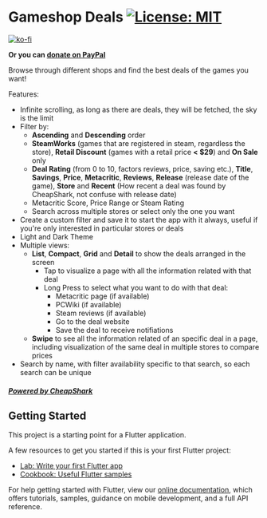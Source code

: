 # Gameshop Deals [![License: MIT](https://img.shields.io/badge/License-MIT-yellow.svg)](LICENSE)


[![ko-fi](https://www.ko-fi.com/img/githubbutton_sm.svg)](https://ko-fi.com/N4N8169NZ)

**Or you can [donate on PayPal](https://paypal.me/EdwynZN)**

Browse through different shops and find the best deals of the games you want!

Features:
- Infinite scrolling, as long as there are deals, they will be fetched, the sky is the limit
- Filter by:
    - **Ascending** and **Descending** order
    - **SteamWorks** (games that are registered in steam, regardless the store), **Retail Discount** (games with a retail price **< $29**) and **On Sale** only
    - **Deal Rating** (from 0 to 10, factors reviews, price, saving etc.), **Title**, **Savings**, **Price**, **Metacritic**, **Reviews**, **Release** (release date of the game), **Store** and **Recent** (How recent a deal was found by CheapShark, not confuse with release date)
    - Metacritic Score, Price Range or Steam Rating
    - Search across multiple stores or select only the one you want
- Create a custom filter and save it to start the app with it always, useful if you're only interested in particular stores or deals
- Light and Dark Theme
- Multiple views:
    - **List**, **Compact**, **Grid** and **Detail** to show the deals arranged in the screen
        - Tap to visualize a page with all the information related with that deal
        - Long Press to select what you want to do with that deal:
            - Metacritic page (if available)
            - PCWiki (if available)
            - Steam reviews (if available)
            - Go to the deal website
            - Save the deal to receive notifiations
    - **Swipe** to see all the information related of an specific deal in a page, including visualization of the same deal in multiple stores to compare prices
- Search by name, with filter availability specific to that search, so each search can be unique


##### [Powered by CheapShark](https://www.cheapshark.com/)
## Getting Started

This project is a starting point for a Flutter application.

A few resources to get you started if this is your first Flutter project:

- [Lab: Write your first Flutter app](https://flutter.dev/docs/get-started/codelab)
- [Cookbook: Useful Flutter samples](https://flutter.dev/docs/cookbook)

For help getting started with Flutter, view our
[online documentation](https://flutter.dev/docs), which offers tutorials,
samples, guidance on mobile development, and a full API reference.
